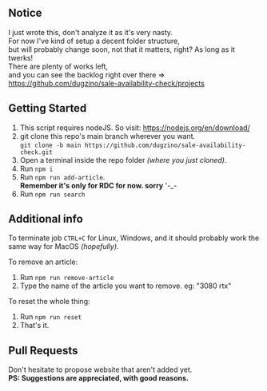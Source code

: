 ## Notice

I just wrote this, don't analyze it as it's very nasty.  
For now I've kind of setup a decent folder structure,  
but will probably change soon, not that it matters, right? As long as it twerks!  
There are plenty of works left,  
and you can see the backlog right over there => https://github.com/dugzino/sale-availability-check/projects

## Getting Started

1. This script requires nodeJS. So visit: https://nodejs.org/en/download/
2. git clone this repo's main branch wherever you want.  
`git clone -b main https://github.com/dugzino/sale-availability-check.git`
3. Open a terminal inside the repo folder _(where you just cloned)_.
4. Run `npm i`
5. Run `npm run add-article`.  
**Remember it's only for RDC for now. sorry** '-_-
6. Run `npm run search`

## Additional info

To terminate job `CTRL+C` for Linux, Windows, and it should probably work the same way for MacOS _(hopefully)_.

To remove an article:
1. Run `npm run remove-article`
2. Type the name of the article you want to remove. eg: "3080 rtx"

To reset the whole thing:
1. Run `npm run reset`
2. That's it.

## Pull Requests

Don't hesitate to propose website that aren't added yet.  
**PS: Suggestions are appreciated, with good reasons.**

